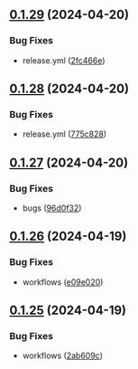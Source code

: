 ## [0.1.29](https://github.com/asdotdev/react-list/compare/v0.1.28...v0.1.29) (2024-04-20)


### Bug Fixes

* release.yml ([2fc466e](https://github.com/asdotdev/react-list/commit/2fc466ecbc33726fbeecc3cff07126ff61f59f61))



## [0.1.28](https://github.com/asdotdev/react-list/compare/v0.1.27...v0.1.28) (2024-04-20)


### Bug Fixes

* release.yml ([775c828](https://github.com/asdotdev/react-list/commit/775c82858bc57dd8e515cd8e7f1c11c2f67baf7b))



## [0.1.27](https://github.com/asdotdev/react-list/compare/v0.1.26...v0.1.27) (2024-04-20)


### Bug Fixes

* bugs ([96d0f32](https://github.com/asdotdev/react-list/commit/96d0f322cb075122202dd7227809e42336afa66f))



## [0.1.26](https://github.com/asdotdev/react-list/compare/v0.1.25...v0.1.26) (2024-04-19)


### Bug Fixes

* workflows ([e09e020](https://github.com/asdotdev/react-list/commit/e09e0205fd6c4d9a646691f01bda6270db707b58))



## [0.1.25](https://github.com/asdotdev/react-list/compare/v0.1.24...v0.1.25) (2024-04-19)


### Bug Fixes

* workflows ([2ab609c](https://github.com/asdotdev/react-list/commit/2ab609c803a48514787553c960323c59c1425b7d))



